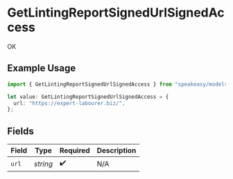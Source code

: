 # GetLintingReportSignedUrlSignedAccess

OK

## Example Usage

```typescript
import { GetLintingReportSignedUrlSignedAccess } from "speakeasy/models/operations";

let value: GetLintingReportSignedUrlSignedAccess = {
  url: "https://expert-labourer.biz/",
};
```

## Fields

| Field              | Type               | Required           | Description        |
| ------------------ | ------------------ | ------------------ | ------------------ |
| `url`              | *string*           | :heavy_check_mark: | N/A                |
